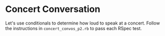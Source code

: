 # Concert Conversation
Let's use conditionals to determine how loud to speak at a concert. Follow the instructions in `concert_convos_p2.rb` to pass each RSpec test.